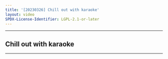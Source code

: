 ```yaml
---
title: '[20230326] Chill out with karaoke'
layout: video
SPDX-License-Identifier: LGPL-2.1-or-later
---
```


---

## Chill out with karaoke

<div class="container">
  <video-js id="my-video" class="vjs-fluid vjs-layout-medium" controls preload="auto" poster="https://media.discordapp.net/attachments/1083515523846914179/1089646029428764793/20230326.jpg">
    <source src="https://drive.ayampenyet.eu.org/api/raw/?path=/%F0%9F%94%AE%20Unarchive%20Karaoke%20Moona/%5B20230326%5D%20%E3%80%90MoonUtau%E3%80%91Chill%20out%20with%20karaoke%E3%80%90Unarchive%E3%80%91%20%5BMoona%20Hoshinova%20hololive-ID%5D%20(F-VqWdzkUbg).mp4" type="video/mp4"/>
  </video-js>
</div>

---
